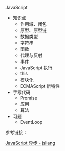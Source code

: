 JavaScript

- 知识点
  - 作用域、闭包
  - 原型、原型链
  - 数据类型
  - 字符串
  - 函数
  - 代理与反射
  - 事件
  - JavaScript 执行
  - this
  - 模块化
  - ECMAScript 新特性
- 手写代码
  - Promise
  - 应用
  - 算法
- 习题
  - EventLoop



参考链接：

[JavaScript 异步 - jsliang](https://github.com/LiangJunrong/document-library/blob/master/系列-面试资料/JavaScript/异步系列/README.md#chapter-three)
